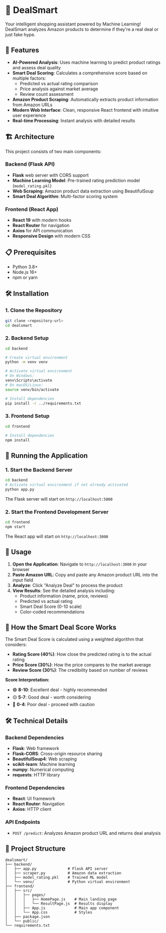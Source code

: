 # 🛒 DealSmart

Your intelligent shopping assistant powered by Machine Learning! DealSmart analyzes Amazon products to determine if they're a real deal or just fake hype.

## 🚀 Features

- **AI-Powered Analysis**: Uses machine learning to predict product ratings and assess deal quality
- **Smart Deal Scoring**: Calculates a comprehensive score based on multiple factors:
  - Predicted vs actual rating comparison
  - Price analysis against market average
  - Review count assessment
- **Amazon Product Scraping**: Automatically extracts product information from Amazon URLs
- **Modern Web Interface**: Clean, responsive React frontend with intuitive user experience
- **Real-time Processing**: Instant analysis with detailed results

## 🏗️ Architecture

This project consists of two main components:

### Backend (Flask API)
- **Flask** web server with CORS support
- **Machine Learning Model**: Pre-trained rating prediction model (`model_rating.pkl`)
- **Web Scraping**: Amazon product data extraction using BeautifulSoup
- **Smart Deal Algorithm**: Multi-factor scoring system

### Frontend (React App)
- **React 19** with modern hooks
- **React Router** for navigation
- **Axios** for API communication
- **Responsive Design** with modern CSS

## 📋 Prerequisites

- Python 3.8+
- Node.js 16+
- npm or yarn

## 🛠️ Installation

### 1. Clone the Repository
```bash
git clone <repository-url>
cd dealsmart
```

### 2. Backend Setup
```bash
cd backend

# Create virtual environment
python -m venv venv

# Activate virtual environment
# On Windows:
venv\Scripts\activate
# On macOS/Linux:
source venv/bin/activate

# Install dependencies
pip install -r ../requirements.txt
```

### 3. Frontend Setup
```bash
cd frontend

# Install dependencies
npm install
```

## 🚀 Running the Application

### 1. Start the Backend Server
```bash
cd backend
# Activate virtual environment if not already activated
python app.py
```

The Flask server will start on `http://localhost:5000`

### 2. Start the Frontend Development Server
```bash
cd frontend
npm start
```

The React app will start on `http://localhost:3000`

## 📖 Usage

1. **Open the Application**: Navigate to `http://localhost:3000` in your browser
2. **Paste Amazon URL**: Copy and paste any Amazon product URL into the input field
3. **Analyze**: Click "Analyze Deal" to process the product
4. **View Results**: See the detailed analysis including:
   - Product information (name, price, reviews)
   - Predicted vs actual rating
   - Smart Deal Score (0-10 scale)
   - Color-coded recommendations

## 🧠 How the Smart Deal Score Works

The Smart Deal Score is calculated using a weighted algorithm that considers:

- **Rating Score (40%)**: How close the predicted rating is to the actual rating
- **Price Score (30%)**: How the price compares to the market average
- **Review Score (30%)**: The credibility based on number of reviews

**Score Interpretation:**
- 🟢 **8-10**: Excellent deal - highly recommended
- 🟡 **5-7**: Good deal - worth considering
- 🔴 **0-4**: Poor deal - proceed with caution

## 🛠️ Technical Details

### Backend Dependencies
- **Flask**: Web framework
- **Flask-CORS**: Cross-origin resource sharing
- **BeautifulSoup4**: Web scraping
- **scikit-learn**: Machine learning
- **numpy**: Numerical computing
- **requests**: HTTP library

### Frontend Dependencies
- **React**: UI framework
- **React Router**: Navigation
- **Axios**: HTTP client

### API Endpoints
- `POST /predict`: Analyzes Amazon product URL and returns deal analysis

## 📁 Project Structure

```
dealsmart/
├── backend/
│   ├── app.py              # Flask API server
│   ├── scraper.py          # Amazon data extraction
│   ├── model_rating.pkl    # Trained ML model
│   └── venv/               # Python virtual environment
├── frontend/
│   ├── src/
│   │   ├── pages/
│   │   │   ├── HomePage.js    # Main landing page
│   │   │   └── ResultPage.js  # Results display
│   │   ├── App.js             # Main app component
│   │   └── App.css            # Styles
│   ├── package.json
│   └── public/
└── requirements.txt
```

